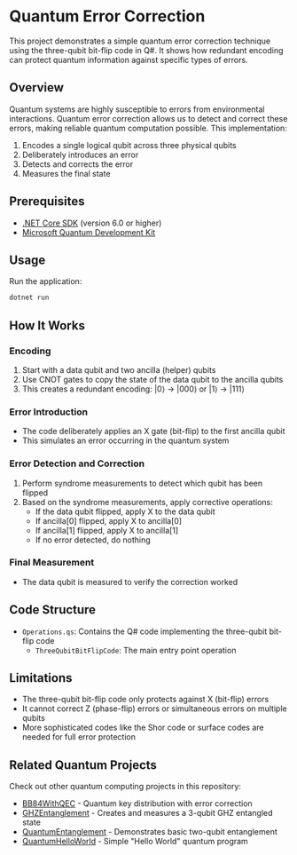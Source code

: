 # Quantum Error Correction

This project demonstrates a simple quantum error correction technique using the three-qubit bit-flip code in Q#. It shows how redundant encoding can protect quantum information against specific types of errors.

## Overview

Quantum systems are highly susceptible to errors from environmental interactions. Quantum error correction allows us to detect and correct these errors, making reliable quantum computation possible. This implementation:

1. Encodes a single logical qubit across three physical qubits
2. Deliberately introduces an error
3. Detects and corrects the error
4. Measures the final state

## Prerequisites

- [.NET Core SDK](https://dotnet.microsoft.com/download) (version 6.0 or higher)
- [Microsoft Quantum Development Kit](https://docs.microsoft.com/azure/quantum/)

## Usage

Run the application:

```bash
dotnet run
```

## How It Works

### Encoding
1. Start with a data qubit and two ancilla (helper) qubits
2. Use CNOT gates to copy the state of the data qubit to the ancilla qubits
3. This creates a redundant encoding: |0⟩ → |000⟩ or |1⟩ → |111⟩

### Error Introduction
- The code deliberately applies an X gate (bit-flip) to the first ancilla qubit
- This simulates an error occurring in the quantum system

### Error Detection and Correction
1. Perform syndrome measurements to detect which qubit has been flipped
2. Based on the syndrome measurements, apply corrective operations:
   - If the data qubit flipped, apply X to the data qubit
   - If ancilla[0] flipped, apply X to ancilla[0]
   - If ancilla[1] flipped, apply X to ancilla[1]
   - If no error detected, do nothing

### Final Measurement
- The data qubit is measured to verify the correction worked

## Code Structure

- `Operations.qs`: Contains the Q# code implementing the three-qubit bit-flip code
  - `ThreeQubitBitFlipCode`: The main entry point operation

## Limitations

- The three-qubit bit-flip code only protects against X (bit-flip) errors
- It cannot correct Z (phase-flip) errors or simultaneous errors on multiple qubits
- More sophisticated codes like the Shor code or surface codes are needed for full error protection

## Related Quantum Projects

Check out other quantum computing projects in this repository:
- [BB84WithQEC](../BB84WithQEC/) - Quantum key distribution with error correction
- [GHZEntanglement](../GHZEntanglement/) - Creates and measures a 3-qubit GHZ entangled state
- [QuantumEntanglement](../QuantumEntanglement/) - Demonstrates basic two-qubit entanglement
- [QuantumHelloWorld](../QuantumHelloWorld/) - Simple "Hello World" quantum program